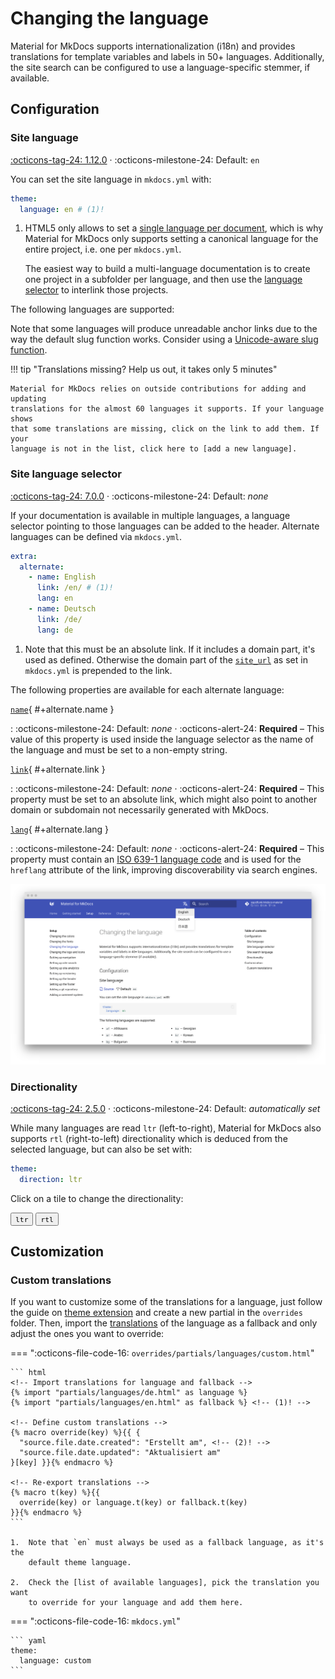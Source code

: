 # Changing the language

Material for MkDocs supports internationalization (i18n) and provides
translations for template variables and labels in 50+ languages. Additionally,
the site search can be configured to use a language-specific stemmer, if
available.

## Configuration

### Site language

[:octicons-tag-24: 1.12.0][Site language support] ·
:octicons-milestone-24: Default: `en`

You can set the site language in `mkdocs.yml` with:

``` yaml
theme:
  language: en # (1)!
```

1.  HTML5 only allows to set a [single language per document], which is why
    Material for MkDocs only supports setting a canonical language for the
    entire project, i.e. one per `mkdocs.yml`.

    The easiest way to build a multi-language documentation is to create one
    project in a subfolder per language, and then use the [language selector]
    to interlink those projects.

The following languages are supported:

<!-- hooks/translations.py -->

Note that some languages will produce unreadable anchor links due to the way
the default slug function works. Consider using a [Unicode-aware slug function].

!!! tip "Translations missing? Help us out, it takes only 5 minutes"

    Material for MkDocs relies on outside contributions for adding and updating
    translations for the almost 60 languages it supports. If your language shows
    that some translations are missing, click on the link to add them. If your
    language is not in the list, click here to [add a new language].

  [Site language support]: https://github.com/squidfunk/mkdocs-material/releases/tag/1.12.0
  [single language per document]: https://www.w3.org/International/questions/qa-html-language-declarations.en#attributes
  [language selector]: #site-language-selector
  [Unicode-aware slug function]: extensions/python-markdown.md#toc-slugify
  [add a new language]: https://github.com/squidfunk/mkdocs-material/issues/new?template=04-add-a-translation.yml&title=Add+translations+for+...

### Site language selector

[:octicons-tag-24: 7.0.0][Site language selector support] ·
:octicons-milestone-24: Default: _none_

If your documentation is available in multiple languages, a language selector
pointing to those languages can be added to the header. Alternate languages
can be defined via `mkdocs.yml`.

``` yaml
extra:
  alternate:
    - name: English
      link: /en/ # (1)!
      lang: en
    - name: Deutsch
      link: /de/
      lang: de
```

1.  Note that this must be an absolute link. If it includes a domain part, it's
    used as defined. Otherwise the domain part of the [`site_url`][site_url] as
    set in `mkdocs.yml` is prepended to the link.

The following properties are available for each alternate language:

[`name`](#+alternate.name){ #+alternate.name }

:   :octicons-milestone-24: Default: _none_ · :octicons-alert-24: __Required__ –
    This value of this property is used inside the language selector as the
    name of the language and must be set to a non-empty string.

[`link`](#+alternate.link){ #+alternate.link }

:   :octicons-milestone-24: Default: _none_ · :octicons-alert-24: __Required__ –
    This property must be set to an absolute link, which might also point to
    another domain or subdomain not necessarily generated with MkDocs.

[`lang`](#+alternate.lang){ #+alternate.lang }

:   :octicons-milestone-24: Default: _none_ · :octicons-alert-24: __Required__ –
    This property must contain an [ISO 639-1 language code] and is used for
    the `hreflang` attribute of the link, improving discoverability via search
    engines.

[![Language selector preview]][Language selector preview]

  [Site language selector support]: https://github.com/squidfunk/mkdocs-material/releases/tag/7.0.0
  [site_url]: https://www.mkdocs.org/user-guide/configuration/#site_url
  [ISO 639-1 language code]: https://en.wikipedia.org/wiki/List_of_ISO_639-1_codes
  [Language selector preview]: ../assets/screenshots/language-selection.png

### Directionality

[:octicons-tag-24: 2.5.0][Directionality support] ·
:octicons-milestone-24: Default: _automatically set_

While many languages are read `ltr` (left-to-right), Material for MkDocs also
supports `rtl` (right-to-left) directionality which is deduced from the
selected language, but can also be set with:

``` yaml
theme:
  direction: ltr
```

Click on a tile to change the directionality:

<div class="mdx-switch">
  <button data-md-dir="ltr"><code>ltr</code></button>
  <button data-md-dir="rtl"><code>rtl</code></button>
</div>

<script>
  var buttons = document.querySelectorAll("button[data-md-dir]")
  buttons.forEach(function(button) {
    button.addEventListener("click", function() {
      var attr = this.getAttribute("data-md-dir")
      document.body.dir = attr
      var name = document.querySelector("#__code_3 code span.l")
      name.textContent = attr
    })
  })
</script>

  [Directionality support]: https://github.com/squidfunk/mkdocs-material/releases/tag/2.5.0

## Customization

### Custom translations

If you want to customize some of the translations for a language, just follow
the guide on [theme extension] and create a new partial in the `overrides`
folder. Then, import the [translations] of the language as a fallback and only
adjust the ones you want to override:

=== ":octicons-file-code-16: `overrides/partials/languages/custom.html`"

    ``` html
    <!-- Import translations for language and fallback -->
    {% import "partials/languages/de.html" as language %}
    {% import "partials/languages/en.html" as fallback %} <!-- (1)! -->

    <!-- Define custom translations -->
    {% macro override(key) %}{{ {
      "source.file.date.created": "Erstellt am", <!-- (2)! -->
      "source.file.date.updated": "Aktualisiert am"
    }[key] }}{% endmacro %}

    <!-- Re-export translations -->
    {% macro t(key) %}{{
      override(key) or language.t(key) or fallback.t(key)
    }}{% endmacro %}
    ```

    1.  Note that `en` must always be used as a fallback language, as it's the
        default theme language.

    2.  Check the [list of available languages], pick the translation you want
        to override for your language and add them here.

=== ":octicons-file-code-16: `mkdocs.yml`"

    ``` yaml
    theme:
      language: custom
    ```

  [theme extension]: ../customization.md#extending-the-theme
  [translations]: https://github.com/squidfunk/mkdocs-material/blob/master/src/partials/languages/
  [list of available languages]: https://github.com/squidfunk/mkdocs-material/blob/master/src/partials/languages/
